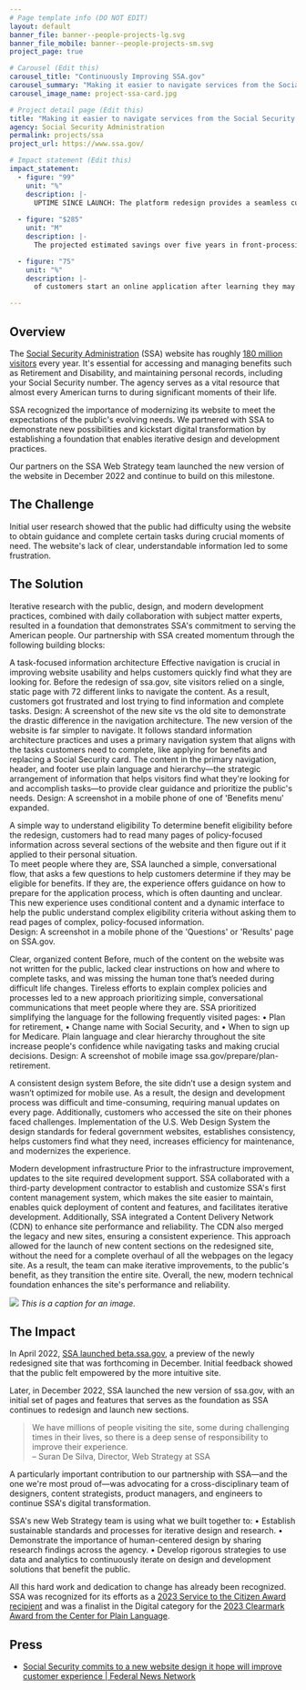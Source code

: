 ```yaml
---
# Page template info (DO NOT EDIT)
layout: default
banner_file: banner--people-projects-lg.svg
banner_file_mobile: banner--people-projects-sm.svg
project_page: true

# Carousel (Edit this)
carousel_title: "Continuously Improving SSA.gov"
carousel_summary: "Making it easier to navigate services from the Social Security Administration"
carousel_image_name: project-ssa-card.jpg

# Project detail page (Edit this)
title: "Making it easier to navigate services from the Social Security Administration by continuously improving SSA.gov"
agency: Social Security Administration
permalink: projects/ssa
project_url: https://www.ssa.gov/

# Impact statement (Edit this)
impact_statement:
  - figure: "99"
    unit: "%"
    description: |-
      UPTIME SINCE LAUNCH: The platform redesign provides a seamless customer experience and streamlines managing SSA benefits and records
      
  - figure: "$285"
    unit: "M"
    description: |-
      The projected estimated savings over five years in front-processing and infrastructure expenses.

  - figure: "75"
    unit: "%"
    description: |-
      of customers start an online application after learning they may be eligible for benefits.

---
```


## Overview

The [Social Security Administration](https://www.ssa.gov/agency/) (SSA) website has roughly [180 million visitors](https://blog.ssa.gov/social-security-launches-redesigned-website-at-ssa-gov/) every year. It's essential for accessing and managing benefits such as Retirement and Disability, and maintaining personal records, including your Social Security number. The agency serves as a vital resource that almost every American turns to during significant moments of their life.

SSA recognized the importance of modernizing its website to meet the expectations of the public's evolving needs. We partnered with SSA to demonstrate new possibilities and kickstart digital transformation by establishing a foundation that enables iterative design and development practices.

Our partners on the SSA Web Strategy team launched the new version of the website in December 2022 and continue to build on this milestone.


## The Challenge

Initial user research showed that the public had difficulty using the website to obtain guidance and complete certain tasks during crucial moments of need. The website's lack of clear, understandable information led to some frustration.

## The Solution

Iterative research with the public, design, and modern development practices, combined with daily collaboration with subject matter experts, resulted in a foundation that demonstrates SSA's commitment to serving the American people. Our partnership with SSA created momentum through the following building blocks:

A task-focused information architecture
Effective navigation is crucial in improving website usability and helps customers quickly find what they are looking for. Before the redesign of ssa.gov, site visitors relied on a single, static page with 72 different links to navigate the content. As a result, customers got frustrated and lost trying to find information and complete tasks.
Design: A screenshot of the new site vs the old site to demonstrate the drastic difference in the navigation architecture.
The new version of the website is far simpler to navigate. It follows standard information architecture practices and uses a primary navigation system that aligns with the tasks customers need to complete, like applying for benefits and replacing a Social Security card.
The content in the primary navigation, header, and footer use plain language and hierarchy—the strategic arrangement of information that helps visitors find what they're looking for and accomplish tasks—to provide clear guidance and prioritize the public's needs.
Design: A screenshot in a mobile phone of one of 'Benefits menu' expanded.

A simple way to understand eligibility
To determine benefit eligibility before the redesign, customers had to read many pages of policy-focused information across several sections of the website and then figure out if it applied to their personal situation.  
To meet people where they are, SSA launched a simple, conversational flow, that asks a few questions to help customers determine if they may be eligible for benefits. If they are, the experience offers guidance on how to prepare for the application process, which is often daunting and unclear.
This new experience uses conditional content and a dynamic interface to help the public understand complex eligibility criteria without asking them to read pages of complex, policy-focused information.  
Design: A screenshot in a mobile phone of the 'Questions' or 'Results' page on SSA.gov.

Clear, organized content
Before, much of the content on the website was not written for the public, lacked clear instructions on how and where to complete tasks, and was missing the human tone that’s needed during difficult life changes. 
Tireless efforts to explain complex policies and processes led to a new approach prioritizing simple, conversational communications that meet people where they are. SSA prioritized simplifying the language for the following frequently visited pages:
•	Plan for retirement,
•	Change name with Social Security, and
•	When to sign up for Medicare.
Plain language and clear hierarchy throughout the site increase people's confidence while navigating tasks and making crucial decisions.
Design: A screenshot of mobile image ssa.gov/prepare/plan-retirement.

A consistent design system
Before, the site didn’t use a design system and wasn’t optimized for mobile use. As a result, the design and development process was difficult and time-consuming, requiring manual updates on every page. Additionally, customers who accessed the site on their phones faced challenges.
Implementation of the U.S. Web Design System the design standards for federal government websites, establishes consistency, helps customers find what they need, increases efficiency for maintenance, and modernizes the experience. 

Modern development infrastructure
Prior to the infrastructure improvement, updates to the site required development support. SSA collaborated with a third-party development contractor to establish and customize SSA's first content management system, which makes the site easier to maintain, enables quick deployment of content and features, and facilitates iterative development.
Additionally, SSA integrated a Content Delivery Network (CDN) to enhance site performance and reliability. The CDN also merged the legacy and new sites, ensuring a consistent experience. This approach allowed for the launch of new content sections on the redesigned site, without the need for a complete overhaul of all the webpages on the legacy site. As a result, the team can make iterative improvements, to the public's benefit, as they transition the entire site.
Overall, the new, modern technical foundation enhances the site's performance and reliability.


![](../images/project-title.jpg)
*This is a caption for an image.*

## The Impact

In April 2022, [SSA launched beta.ssa.gov](https://blog.ssa.gov/building-a-better-ssa-gov/), a preview of the newly redesigned site that was forthcoming in December. Initial feedback showed that the public felt empowered by the more intuitive site.

Later, in December 2022, SSA launched the new version of ssa.gov, with an initial set of pages and features that serves as the foundation as SSA continues to redesign and launch new sections.

<blockquote class="pullquote" markdown="1">
We have millions of people visiting the site, some during challenging times in their lives, so there is a deep sense of responsibility to improve their experience.
 <footer>– Suran De Silva, Director, Web Strategy at SSA
</footer>
</blockquote>

A particularly important contribution to our partnership with SSA—and the one we're most proud of—was advocating for a cross-disciplinary team of designers, content strategists, product managers, and engineers to continue SSA's digital transformation.

SSA's new Web Strategy team is using what we built together to:
•	Establish sustainable standards and processes for iterative design and research.
•	Demonstrate the importance of human-centered design by sharing research findings across the agency.
•	Develop rigorous strategies to use data and analytics to continuously iterate on design and development solutions that benefit the public.

All this hard work and dedication to change has already been recognized. SSA was recognized for its efforts as a [2023 Service to the Citizen Award recipient](https://www.servicetothecitizen.org/ssa-gov-redesign) and was a finalist in the Digital category for the [2023 Clearmark Award from the Center for Plain Language](https://centerforplainlanguage.org/wp-content/uploads/2023/06/2023ClearMarkPressRelease-FINAL.pdf). 


## Press

- [Social Security commits to a new website design it hope will improve customer experience | Federal News Network](https://www.usds.gov/](https://federalnewsnetwork.com/technology-main/2023/01/social-security-commits-to-a-new-website-design-it-hope-will-improve-customer-experience/)https://federalnewsnetwork.com/technology-main/2023/01/social-security-commits-to-a-new-website-design-it-hope-will-improve-customer-experience/)
